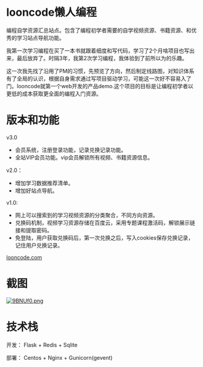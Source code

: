 # looncode懒人编程

编程自学资源汇总站点。包含了编程初学者需要的自学视频资源、书籍资源、和优秀的学习站点导航功能。

我第一次学习编程在买了一本书就跟着细度和写代码，学习了2个月啥项目也写出来，最后放弃了。时隔3年，我第2次学习编程，我体验到了前所以为的乐趣。

这一次我先找了沿用了PM的习惯，先预览了方向，然后制定线路图，对知识体系有了全局的认识，根据自身需求通过写项目驱动学习，可能这一次好不容易入了门。looncode就第一个web开发的产品demo.这个项目的目标是让编程初学者以更低的成本获取更全面的编程入门资源。


# 版本和功能

v3.0 
- 会员系统，注册登录功能，记录兑换记录功能。
- 全站VIP会员功能。vip会员解锁所有视频、书籍资源信息。

v2.0：
- 增加学习数据推荐清单。
- 增加好站点导航。

v1.0:

- 网上可以搜索到的学习视频资源的分类聚合，不同方向资源。
- 兑换码机制，视频学习资源存储在百度云，采用专题课程激活码，解锁展示链接和提取密码。
- 免登陆，用户获取兑换码后，第一次兑换之后，写入cookies保存兑换记录，记住用户兑换记录。


[looncode.com](http://looncode.com)

# 截图

[![9BNUf0.png](https://s1.ax1x.com/2018/02/27/9BNUf0.png)](https://imgchr.com/i/9BNUf0)

# 技术栈

开发：
Flask + Redis + Sqlite 

部署：
Centos + Nginx + Gunicorn(gevent)


